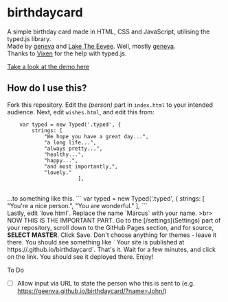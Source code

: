 # birthdaycard
A simple birthday card made in HTML, CSS and JavaScript, utilising the typed.js library.<br>
Made by [geneva](https://github.com/geenva) and [Lake The Eevee](https://github.com/LakeTheEevee). Well, mostly [geneva](https://github.com/geenva).<br>
Thanks to [Vixen](https://github.com/Vxxen) for the help with typed.js. 

[Take a look at the demo here](https://birthdaycard.marcuscodes.me)

## How do I use this?
Fork this repository. Edit the <em>(person)</em> part in `index.html` to your intended audience. Next, edit `wishes.html`, and edit this from:
```
    var typed = new Typed('.typed', {
        strings: [
            "We hope you have a great day...",
            "a long life...",
            "always pretty...",
            "healthy...",
            "happy...",
            "and most importantly,",
            "lovely."
        		       ],

```
<br>
...to something like this.
```
    var typed = new Typed('.typed', {
        strings: [
    "You're a nice person.",
    "You are wonderful."
        ],
```
<br>
Lastly, edit `love.html`. Replace the name `Marcus` with your name.
>br>
NOW THIS IS THE IMPORTANT PART. Go to the [/settings](Settings) part of your repository, scroll down to the GitHub Pages section, and for source, <b>SELECT MASTER</b>. Click Save. Don't choose anything for themes - leave it there. You should see something like ` Your site is published at https://<username>.github.io/birthdaycard`. That's it. Wait for a few minutes, and click on the link. You should see it deployed there. Enjoy!<br>

To Do

* [ ] Allow input via URL to state the person who this is sent to (e.g. https://geenva.github.io/birthdaycard/?name=John/)

